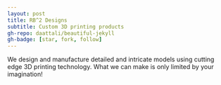 ```yaml
---
layout: post
title: RB^2 Designs
subtitle: Custom 3D printing products
gh-repo: daattali/beautiful-jekyll
gh-badge: [star, fork, follow]
---
```


We design and manufacture detailed and intricate models using cutting edge 3D printing technology. What we can make is only limited by your imagination!
